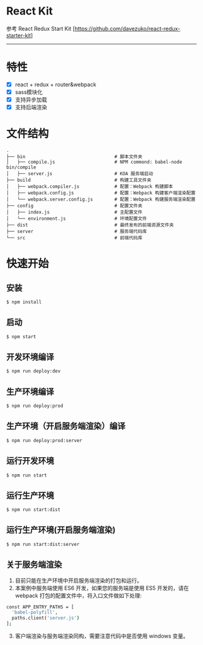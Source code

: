 # React Kit

参考 React Redux Start Kit [https://github.com/davezuko/react-redux-starter-kit]

---

# 特性

- [x] react + redux + router&webpack
- [x] sass模块化
- [x] 支持异步加载
- [x] 支持后端渲染

# 文件结构

```
.
├── bin                                 # 脚本文件夹
│   ├── compile.js                      # NPM commond: babel-node bin/compile
│   ├── server.js                       # KOA 服务端启动
├── build                               # 构建工具文件夹
│   ├── webpack.compiler.js             # 配置：Webpack 构建脚本
│   ├── webpack.config.js               # 配置：Webpack 构建客户端渲染配置
│   └── webpack.server.config.js        # 配置：Webpack 构建服务端渲染配置
├── config                              # 配置文件夹
│   ├── index.js                        # 主配置文件
│   └── environment.js                  # 环境配置文件
├── dist                                # 最终发布的前端资源文件夹
├── server                              # 服务端代码库
└── src                                 # 前端代码库
```

# 快速开始

## 安装

````bash
$ npm install
````

## 启动

````bash
$ npm start
````

## 开发环境编译

````bash
$ npm run deploy:dev
````

## 生产环境编译

````bash
$ npm run deploy:prod
````

## 生产环境（开启服务端渲染）编译

````bash
$ npm run deploy:prod:server
````

## 运行开发环境

````bash
$ npm run start
````

## 运行生产环境

````bash
$ npm run start:dist
````

## 运行生产环境(开启服务端渲染)

````bash
$ npm run start:dist:server
````

## 关于服务端渲染
1. 目前只能在生产环境中开启服务端渲染的打包和运行。
2. 本案例中服务端使用 ES6 开发，如果您的服务端是使用 ES5 开发的，请在 webpack 打包的配置文件中，将入口文件做如下处理:

````bash
const APP_ENTRY_PATHS = [
  'babel-polyfill',
  paths.client('server.js')
];
````

3. 客户端渲染与服务端渲染同构，需要注意代码中是否使用 windows 变量。